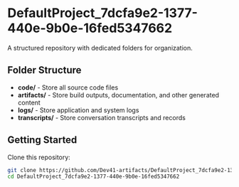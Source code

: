 # DefaultProject_7dcfa9e2-1377-440e-9b0e-16fed5347662
A structured repository with dedicated folders for organization.

## Folder Structure

- **code/** - Store all source code files
- **artifacts/** - Store build outputs, documentation, and other generated content
- **logs/** - Store application and system logs
- **transcripts/** - Store conversation transcripts and records

## Getting Started

Clone this repository:
```bash
git clone https://github.com/Dev41-artifacts/DefaultProject_7dcfa9e2-1377-440e-9b0e-16fed5347662
cd DefaultProject_7dcfa9e2-1377-440e-9b0e-16fed5347662
```
